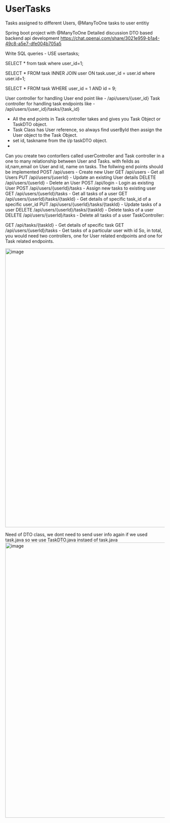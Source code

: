 # UserTasks
Tasks assigned to different Users, @ManyToOne tasks to user entitiy

Spring boot project with @ManyToOne Detailed discussion DTO based backend api development  https://chat.openai.com/share/3021e959-b1a4-49c8-a5e7-dfe004b705a5 

Write SQL queries - 
USE usertasks;

SELECT * from task where user_id=1;

SELECT * FROM task INNER JOIN user ON task.user_id = user.id where user.id=1;

SELECT * FROM task WHERE user_id = 1 AND id = 9;

User controller for handling User end point like - /api/users/{user_id}
Task controller for handling task endpoints like - /api/users/{user_id}/tasks/{task_id} 
- All the end points in Task controller takes and  gives you Task Object or TaskDTO object.
- Task Class has User reference, so always find userById then assign the User object to the Task Object.
- set id, taskname from the i/p taskDTO object.
- 
Can you create two contorllers called userController and Task controller in a one to many relationship between User and Tasks. with feilds as id,nam,email on User and id, name on tasks. The follwing end points should be implemented 
POST /api/users - Create new User
GET /api/users - Get all Users
PUT /api/users/{userId} - Update an existing User details
DELETE /api/users/{userId} - Delete an User
POST /api/login - Login as existing User
POST /api/users/{userId}/tasks - Assign new tasks to existing user
GET /api/users/{userId}/tasks - Get all tasks of a user
GET /api/users/{userId}/tasks/{taskId} - Get details of specific task_id of a specific user_id
PUT /api/users/{userId}/tasks/{taskId} - Update tasks of a user
DELETE /api/users/{userId}/tasks/{taskId} - Delete tasks of a user
DELETE /api/users/{userId}/tasks - Delete all tasks of a user
TaskController:

GET /api/tasks/{taskId} - Get details of specific task
GET /api/users/{userId}/tasks - Get tasks of a particular user with id
So, in total, you would need two controllers, one for User related endpoints and one for Task related endpoints.

<img width="878" alt="image" src="https://github.com/bbhuma/User-Tasks-Project/assets/25493400/9f9457b2-7630-41d7-ba1e-41a2144117af">

Need of DTO class, we dont need to send user info again if we used task.java so we use TaskDTO.java instaed of task.java 
<img width="866" alt="image" src="https://github.com/bbhuma/User-Tasks-Project/assets/25493400/0b34cf6a-1921-497c-9373-7108719ba941">

